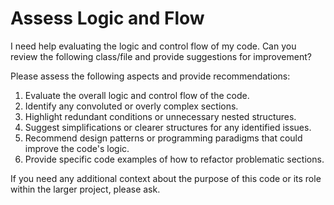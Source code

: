 # Assess Logic and Flow

I need help evaluating the logic and control flow of my code. Can you review the following class/file and provide suggestions for improvement?




Please assess the following aspects and provide recommendations:

1. Evaluate the overall logic and control flow of the code.
2. Identify any convoluted or overly complex sections.
3. Highlight redundant conditions or unnecessary nested structures.
4. Suggest simplifications or clearer structures for any identified issues.
5. Recommend design patterns or programming paradigms that could improve the code's logic.
6. Provide specific code examples of how to refactor problematic sections.

If you need any additional context about the purpose of this code or its role within the larger project, please ask.